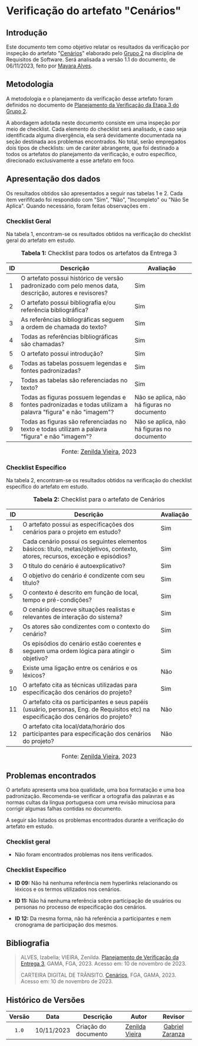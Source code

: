 # Verificação do artefato "Cenários"

## Introdução

Este documento tem como objetivo relatar os resultados da verificação por inspeção do artefato "[Cenários](https://requisitos-de-software.github.io/2023.2-Carteira_Digital_de_Transito/modelagem/cenarios/)" elaborado pelo [Grupo 2](https://requisitos-de-software.github.io/2023.2-Carteira_Digital_de_Transito/) na disciplina de Requisitos de Software. Será analisada a versão 1.1 do documento, de 06/11/2023, feito por [Mayara Alves](https://github.com/Mayara-tech).

## Metodologia

A metodologia e o planejamento da verificação desse artefato foram definidos no documento de [Planejamento da Verificação da Etapa 3 do Grupo 2](https://github.com/Requisitos-de-Software/2023.2-Economia-DF/blob/main/docs/verificacao/Grupo-02/Entrega-03/planejamento-verificacao-e3-grupo2.md).

A abordagem adotada neste documento consiste em uma inspeção por meio de checklist. Cada elemento do checklist será analisado, e caso seja identificada alguma divergência, ela será devidamente documentada na seção destinada aos problemas encontrados. No total, serão empregados dois tipos de checklists: um de caráter abrangente, que foi destinado a todos os artefatos do planejamento da verificação, e outro específico, direcionado exclusivamente a esse artefato em foco.

## Apresentação dos dados

Os resultados obtidos são apresentados a seguir nas tabelas 1 e 2. Cada item verififcado foi respondido com "Sim", "Não", "Incompleto" ou "Não Se Aplica". Quando necessário, foram feitas observações em .

### Checklist Geral

Na tabela 1, encontram-se os resultados obtidos na verificação do checklist geral do artefato em estudo.

<div align="center">
<font size="3"><p style="text-align: center"><b>Tabela 1:</b> Checklist para todos os artefatos da Entrega 3</p></font>

<table>
  <thead>
    <tr>
      <th>ID</th>
      <th>Descrição</th>
      <th>Avaliação</th>
    </tr>
  </thead>
  <tbody>
    <tr>
      <td>1</td>
      <td>O artefato possui histórico de versão padronizado com pelo menos data, descrição, autores e revisores?</td>
      <td>Sim</td>
    </tr>
    <tr>
      <td>2</td>
      <td>O artefato possui bibliografia e/ou referência bibliográfica?</td>
      <td>Sim</td>
    </tr>
    <tr>
      <td>3</td>
      <td>As referências bibliográficas seguem a ordem de chamada do texto?</td>
      <td>Sim</td>
    </tr>
    <tr>
      <td>4</td>
      <td>Todas as referências bibliográficas são chamadas?</td>
      <td>Sim</td>
    </tr>
    <tr>
      <td>5</td>
      <td>O artefato possui introdução?</td>
      <td>Sim</td>
    </tr>
    <tr>
      <td>6</td>
      <td>Todas as tabelas possuem legendas e fontes padronizadas?</td>
      <td>Sim</td>
    </tr>
    <tr>
      <td>7</td>
      <td>Todas as tabelas são referenciadas no texto?</td>
      <td>Sim</td>
    </tr>
    <tr>
      <td>8</td>
      <td>Todas as figuras possuem legendas e fontes padronizadas e todas utilizam a palavra "figura" e não "imagem"?</td>
      <td>Não se aplica, não há figuras no documento</td>
    </tr>
    <tr>
      <td>9</td>
      <td>Todas as figuras são referenciadas no texto e todas utilizam a palavra "figura" e não "imagem"?</td>
      <td>Não se aplica, não há figuras no documento</td>
    </tr>
  </tbody>
</table>

<font size="3"><p style="text-align: center">Fonte: <a href="https://github.com/zenildavieira">Zenilda Vieira</a>, 2023</p></font>
</div>

### Checklist Específico

Na tabela 2, encontram-se os resultados obtidos na verificação do checklist específico do artefato em estudo.

<div align="center">
<font size="3"><p style="text-align: center"><b>Tabela 2:</b> Checklist para o artefato de Cenários</p></font>

<table>
  <thead>
    <tr>
      <th>ID</th>
      <th>Descrição</th>
      <th>Avaliação</th>
    </tr>
  </thead>
  <tbody>
    <tr>
      <td>1</td>
      <td>O artefato possui as especificações dos cenários para o projeto em estudo?</td>
      <td>Sim</td>
    </tr>
    <tr>
      <td>2</td>
      <td>Cada cenário possui os seguintes elementos básicos: título, metas/objetivos, contexto, atores, recursos, exceção e episódios?</td>
      <td>Sim</td>
    </tr>
    <tr>
      <td>3</td>
      <td>O título do cenário é autoexplicativo?</td>
      <td>Sim</td>
    </tr>
    <tr>
      <td>4</td>
      <td>O objetivo do cenário é condizente com seu título?</td>
      <td>Sim</td>
    </tr>
    <tr>
      <td>5</td>
      <td>O contexto é descrito em função de local, tempo e pré-condições?</td>
      <td>Sim</td>
    </tr>
    <tr>
      <td>6</td>
      <td>O cenário descreve situações realistas e relevantes de interação do sistema?</td>
      <td>Sim</td>
    </tr>
    <tr>
      <td>7</td>
      <td>Os atores são condizentes com o contexto do cenário?</td>
      <td>Sim</td>
    </tr>
    <tr>
      <td>8</td>
      <td>Os episódios do cenário estão coerentes e seguem uma ordem lógica para atingir o objetivo?</td>
      <td>Sim</td>
    </tr>
    <tr>
      <td>9</td>
      <td>Existe uma ligação entre os cenários e os léxicos?</td>
      <td>Não</td>
    </tr>
    <tr>
      <td>10</td>
      <td>O artefato cita as técnicas utilizadas para especificação dos cenários do projeto?</td>
      <td>Sim</td>
    </tr>
    <tr>
      <td>11</td>
      <td>O artefato cita os participantes e seus papéis (usuário, personas, Eng. de Requisitos etc) na especificação dos cenários do projeto?</td>
      <td>Não</td>
    </tr>
    <tr>
      <td>12</td>
      <td>O artefato cita local/data/horário dos participantes para especificação dos cenários do projeto?</td>
      <td>Não</td>
    </tr>
  </tbody>
</table>

<font size="3"><p style="text-align: center">Fonte: <a href="https://github.com/zenildavieira">Zenilda Vieira</a>, 2023</p></font>
</div>

## Problemas encontrados

O artefato apresenta uma boa qualidade, uma boa formatação e uma boa padronização. Recomenda-se verificar a ortografia das palavras e as normas cultas da língua portuguesa com uma revisão minuciosa para corrigir algumas falhas contidas no documento.

A seguir são listados os problemas encontrados durante a verificação do artefato em estudo.

### Checklist geral

- Não foram encontrados problemas nos itens verificados.

### Checklist Específico

- **ID 09:** Não há nenhuma referência nem hyperlinks relacionando os léxicos e os termos utilizados nos cenários.

- **ID 11:** Não há nenhuma referência sobre participação de usuários ou personas no processo de especificação dos cenários.

- **ID 12:** Da mesma forma, não há referência a participantes e nem cronograma de participação dos mesmos.

## Bibliografia
>
> ALVES, Izabella; VIEIRA, Zenilda. [Planejamento de Verificação da Entrega 3](https://github.com/Requisitos-de-Software/2023.2-Economia-DF/blob/main/docs/verificacao/Grupo-02/Entrega-03/planejamento-verificacao-e3-grupo2.md?plain=1), GAMA, FGA, 2023. Acesso em: 10 de novembro de 2023.
>
> CARTEIRA DIGITAL DE TRÂNSITO. [Cenários](https://requisitos-de-software.github.io/2023.2-Carteira_Digital_de_Transito/modelagem/cenarios/), FGA, GAMA, 2023. Acesso em: 10 de novembro de 2023.

## Histórico de Versões

| Versão | Data   | Descrição     | Autor     |  Revisor        |
| :----: | ------ | ------------- | --------- | :-------------: |
| `1.0`  | 10/11/2023 | Criação do documento  | [Zenilda Vieira](https://github.com/zenildavieira)| [Gabriel Zaranza](https://github.com/GZaranza) |